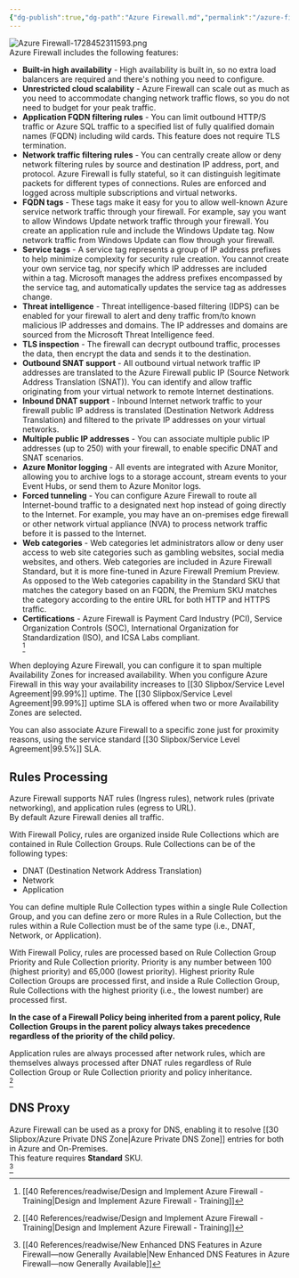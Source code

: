 ```yaml
---
{"dg-publish":true,"dg-path":"Azure Firewall.md","permalink":"/azure-firewall/","tags":["notes"]}
---
```



![Azure Firewall-1728452311593.png](/img/user/40%20References/attachments/image/Azure%20Firewall-1728452311593.png)  
Azure Firewall includes the following features:

- **Built-in high availability** - High availability is built in, so no extra load balancers are required and there's nothing you need to configure.
- **Unrestricted cloud scalability** - Azure Firewall can scale out as much as you need to accommodate changing network traffic flows, so you do not need to budget for your peak traffic.
- **Application FQDN filtering rules** - You can limit outbound HTTP/S traffic or Azure SQL traffic to a specified list of fully qualified domain names (FQDN) including wild cards. This feature does not require TLS termination.
- **Network traffic filtering rules** - You can centrally create allow or deny network filtering rules by source and destination IP address, port, and protocol. Azure Firewall is fully stateful, so it can distinguish legitimate packets for different types of connections. Rules are enforced and logged across multiple subscriptions and virtual networks.
- **FQDN tags** - These tags make it easy for you to allow well-known Azure service network traffic through your firewall. For example, say you want to allow Windows Update network traffic through your firewall. You create an application rule and include the Windows Update tag. Now network traffic from Windows Update can flow through your firewall.
- **Service tags** - A service tag represents a group of IP address prefixes to help minimize complexity for security rule creation. You cannot create your own service tag, nor specify which IP addresses are included within a tag. Microsoft manages the address prefixes encompassed by the service tag, and automatically updates the service tag as addresses change.
- **Threat intelligence** - Threat intelligence-based filtering (IDPS) can be enabled for your firewall to alert and deny traffic from/to known malicious IP addresses and domains. The IP addresses and domains are sourced from the Microsoft Threat Intelligence feed.
- **TLS inspection** - The firewall can decrypt outbound traffic, processes the data, then encrypt the data and sends it to the destination.
- **Outbound SNAT support** - All outbound virtual network traffic IP addresses are translated to the Azure Firewall public IP (Source Network Address Translation (SNAT)). You can identify and allow traffic originating from your virtual network to remote Internet destinations.
- **Inbound DNAT support** - Inbound Internet network traffic to your firewall public IP address is translated (Destination Network Address Translation) and filtered to the private IP addresses on your virtual networks.
- **Multiple public IP addresses** - You can associate multiple public IP addresses (up to 250) with your firewall, to enable specific DNAT and SNAT scenarios.
- **Azure Monitor logging** - All events are integrated with Azure Monitor, allowing you to archive logs to a storage account, stream events to your Event Hubs, or send them to Azure Monitor logs.
- **Forced tunneling** - You can configure Azure Firewall to route all Internet-bound traffic to a designated next hop instead of going directly to the Internet. For example, you may have an on-premises edge firewall or other network virtual appliance (NVA) to process network traffic before it is passed to the Internet.
- **Web categories** - Web categories let administrators allow or deny user access to web site categories such as gambling websites, social media websites, and others. Web categories are included in Azure Firewall Standard, but it is more fine-tuned in Azure Firewall Premium Preview. As opposed to the Web categories capability in the Standard SKU that matches the category based on an FQDN, the Premium SKU matches the category according to the entire URL for both HTTP and HTTPS traffic.
- **Certifications** - Azure Firewall is Payment Card Industry (PCI), Service Organization Controls (SOC), International Organization for Standardization (ISO), and ICSA Labs compliant.  
[^1]

When deploying Azure Firewall, you can configure it to span multiple Availability Zones for increased availability. When you configure Azure Firewall in this way your availability increases to [[30 Slipbox/Service Level Agreement\|99.99%]] uptime. The [[30 Slipbox/Service Level Agreement\|99.99%]] uptime SLA is offered when two or more Availability Zones are selected.

You can also associate Azure Firewall to a specific zone just for proximity reasons, using the service standard [[30 Slipbox/Service Level Agreement\|99.5%]] SLA.

## Rules Processing

Azure Firewall supports NAT rules (Ingress rules), network rules (private networking), and application rules (egress to URL).  
By default Azure Firewall denies all traffic.

With Firewall Policy, rules are organized inside Rule Collections which are contained in Rule Collection Groups. Rule Collections can be of the following types:

- DNAT (Destination Network Address Translation)
- Network
- Application

You can define multiple Rule Collection types within a single Rule Collection Group, and you can define zero or more Rules in a Rule Collection, but the rules within a Rule Collection must be of the same type (i.e., DNAT, Network, or Application).

With Firewall Policy, rules are processed based on Rule Collection Group Priority and Rule Collection priority. Priority is any number between 100 (highest priority) and 65,000 (lowest priority). Highest priority Rule Collection Groups are processed first, and inside a Rule Collection Group, Rule Collections with the highest priority (i.e., the lowest number) are processed first.

**In the case of a Firewall Policy being inherited from a parent policy, Rule Collection Groups in the parent policy always takes precedence regardless of the priority of the child policy.**

Application rules are always processed after network rules, which are themselves always processed after DNAT rules regardless of Rule Collection Group or Rule Collection priority and policy inheritance.  
[^1]

## DNS Proxy

Azure Firewall can be used as a proxy for DNS, enabling it to resolve [[30 Slipbox/Azure Private DNS Zone\|Azure Private DNS Zone]] entries for both in Azure and On-Premises.  
This feature requires **Standard** SKU.  
[^2]

[^1]: [[40 References/readwise/Design and Implement Azure Firewall - Training\|Design and Implement Azure Firewall - Training]]
[^2]: [[40 References/readwise/New Enhanced DNS Features in Azure Firewall—now Generally Available\|New Enhanced DNS Features in Azure Firewall—now Generally Available]]
